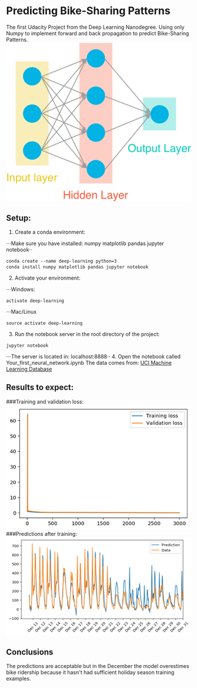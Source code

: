 # Predicting Bike-Sharing Patterns
The first Udacity Project from the Deep Learning Nanodegree. Using only Numpy to implement forward and back propagation to predict Bike-Sharing Patterns.
![GitHub Logo](/assets/neural_network.png)
## Setup:
1. Create a conda environment:

⋅⋅⋅Make sure you have installed: numpy matplotlib pandas jupyter notebook⋅⋅
```
conda create --name deep-learning python=3
conda install numpy matplotlib pandas jupyter notebook
```
2. Activate your environment:

⋅⋅⋅Windows:
```
activate deep-learning
```

⋅⋅⋅Mac/Linux
```
source activate deep-learning
```
3. Run the notebook server in the root directory of the project:
```
jupyter notebook
```
⋅⋅⋅The server is located in: localhost:8888⋅⋅
4. Open the notebook called Your_first_neural_network.ipynb
The data comes from:
[UCI Machine Learning Database](https://archive.ics.uci.edu/ml/datasets/Bike+Sharing+Dataset)
## Results to expect:
###Training and validation loss:
![GitHub Logo](/assets/loss.png)
###Predictions after training:
![GitHub Logo](/assets/predictions.png)
## Conclusions
The predictions are acceptable but in the December the model overestimes bike ridership because it hasn't had sufficient holiday season training examples.